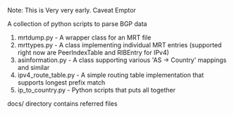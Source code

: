 Note: This is Very very early. Caveat Emptor

A collection of python scripts to parse BGP data
 1. mrtdump.py - A wrapper class for an MRT file
 2. mrttypes.py - A class implementing individual MRT entries (supported right now are PeerIndexTable and RIBEntry for IPv4)
 3. asinformation.py - A class supporting various 'AS -> Country' mappings and similar
 4. ipv4_route_table.py - A simple routing table implementation that supports longest prefix match 
 5. ip_to_country.py - Python scripts that puts all together 

docs/ directory contains referred files
